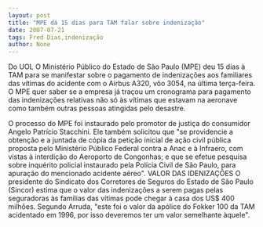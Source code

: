 ```yaml
---
layout: post
title: "MPE dá 15 dias para TAM falar sobre indenização"
date: 2007-07-21
tags: Fred Dias,indenização
author: None
---
```

Do UOL
O Minist&eacute;rio P&uacute;blico do Estado de S&atilde;o Paulo (MPE) deu 15 dias &agrave; TAM para se manifestar sobre o pagamento de indeniza&ccedil;&otilde;es aos familiares das v&iacute;timas do acidente com o Airbus A320, v&ocirc;o 3054, na &uacute;ltima ter&ccedil;a-feira. O MPE quer saber se a empresa j&aacute; tra&ccedil;ou um cronograma para pagamento das indeniza&ccedil;&otilde;es relativas n&atilde;o s&oacute; &agrave;s v&iacute;timas que estavam na aeronave como tamb&eacute;m outras pessoas atingidas pelo desastre.

O processo do MPE foi instaurado pelo promotor de justi&ccedil;a do consumidor Angelo Patr&iacute;cio Stacchini. Ele tamb&eacute;m solicitou que &quot;se providencie a obten&ccedil;&atilde;o e a juntada de c&oacute;pia da peti&ccedil;&atilde;o inicial de a&ccedil;&atilde;o civil p&uacute;blica proposta pelo Minist&eacute;rio P&uacute;blico Federal contra a Anac e &agrave; Infraero, com vistas &agrave; interdi&ccedil;&atilde;o do Aeroporto de Congonhas; e que se efetue pesquisa sobre inqu&eacute;rito policial instaurado pela Pol&iacute;cia Civil de S&atilde;o Paulo, para apura&ccedil;&atilde;o do mencionado acidente a&eacute;reo&quot;.
VALOR DAS IDENIZA&Ccedil;&Otilde;ES
O presidente do Sindicato dos Corretores de Seguros do Estado de S&atilde;o Paulo (Sincor) estima que o valor das indeniza&ccedil;&otilde;es a serem pagas pelas seguradoras &agrave;s fam&iacute;lias das v&iacute;timas pode chegar &agrave; casa dos US$ 400 milh&otilde;es. Segundo Arruda, &quot;este foi o valor da ap&oacute;lice do Fokker 100 da TAM acidentado em 1996, por isso deveremos ter um valor semelhante &agrave;quele&quot;. 
